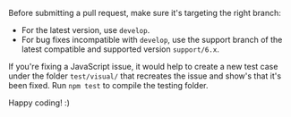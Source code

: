 Before submitting a pull request, make sure it's targeting the right branch:

- For the latest version, use `develop`.
- For bug fixes incompatible with `develop`, use the support branch of the latest compatible and supported version `support/6.x`.

If you're fixing a JavaScript issue, it would help to create a new test case under the folder `test/visual/` that recreates the issue and show's that it's been fixed. Run `npm test` to compile the testing folder.

Happy coding! :)
